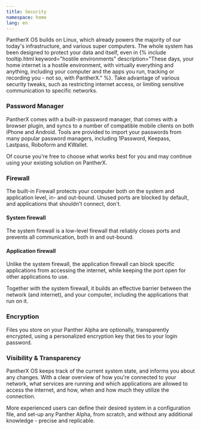 ```yaml
---
title: Security
namespace: home
lang: en
---
```


PantherX OS builds on Linux, which already powers the majority of our today's infrastructure, and various super computers. The whole system has been designed to protect your data and itself, even in {% include tooltip.html keyword="hostile environments" description="These days, your home internet is a hostile environment, with virtually everything and anything, including your computer and the apps you run, tracking or recording you - not so, with PantherX." %}. Take advantage of various security tweaks, such as restricting internet access, or limiting sensitive communication to specific networks.

### Password Manager

PantherX comes with a built-in password manager, that comes with a browser plugin, and syncs to a number of compatible mobile clients on both iPhone and Android. Tools are provided to import your passwords from many popular password managers, including 1Password, Keepass, Lastpass, Roboform and KWallet.

Of course you're free to choose what works best for you and may continue using your existing solution on PantherX.

### Firewall

The built-in Firewall protects your computer both on the system and application level, in- and out-bound. Unused ports are blocked by default, and applications that shouldn't connect, don't.

#### System firewall

The system firewall is a low-level firewall that reliably closes ports and prevents all communication, both in and out-bound.

#### Application firewall

Unlike the system firewall, the application firewall can block specific applications from accessing the internet, while keeping the port open for other applications to use.

Together with the system firewall, it builds an effective barrier between the network (and internet), and your computer, including the applications that run on it.

### Encryption

Files you store on your Panther Alpha are optionally, transparently encrypted, using a personalized encryption key that ties to your login password.

### Visibility & Transparency

PantherX OS keeps track of the current system state, and informs you about any changes. With a clear overview of how you're connected to your network, what services are running and which applications are allowed to access the internet, and how, when and how much they utilize the connection.

More experienced users can define their desired system in a configuration file, and set-up any Panther Alpha, from scratch, and without any additional knowledge - precise and replicable.